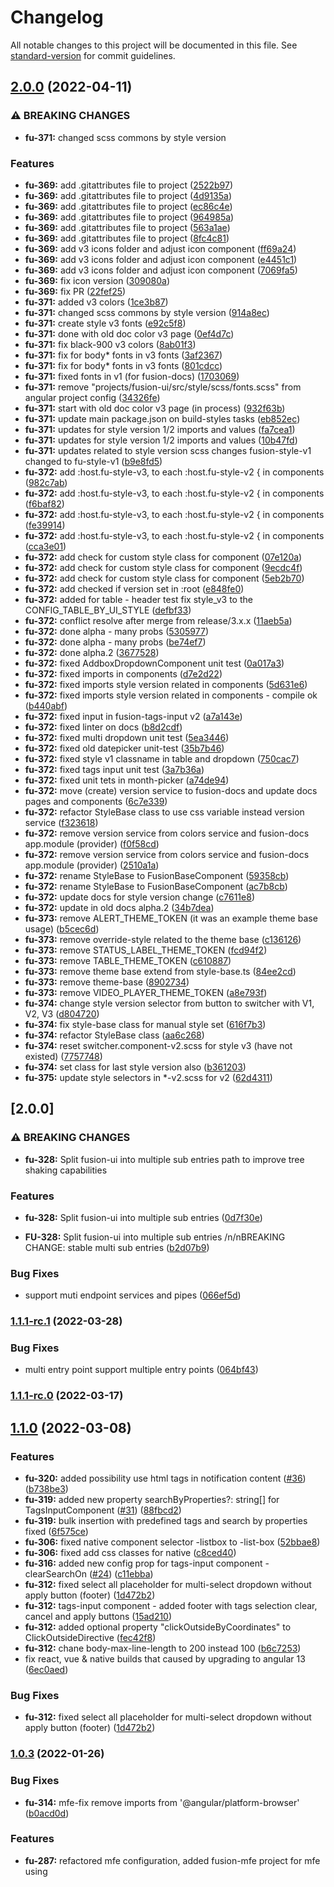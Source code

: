 # Changelog

All notable changes to this project will be documented in this file. See [standard-version](https://github.com/conventional-changelog/standard-version) for commit guidelines.

## [2.0.0](https://github.com/ironSource/fusion-ui/compare/v2.0.0-rc.2...v2.0.0) (2022-04-11)


### ⚠ BREAKING CHANGES

* **fu-371:** changed scss commons by style version

### Features

* **fu-369:** add .gitattributes file to project ([2522b97](https://github.com/ironSource/fusion-ui/commit/2522b974cb010cd5b4ff868e3f66c5d136aa0c67))
* **fu-369:** add .gitattributes file to project ([4d9135a](https://github.com/ironSource/fusion-ui/commit/4d9135a1aec1263d6d61c737c1a2bd8d48672209))
* **fu-369:** add .gitattributes file to project ([ec86c4e](https://github.com/ironSource/fusion-ui/commit/ec86c4edb55dae3dbe02bdd8a2862755f04fe5e7))
* **fu-369:** add .gitattributes file to project ([964985a](https://github.com/ironSource/fusion-ui/commit/964985a4cf942ba089d2640418e4cc20b4b0b00e))
* **fu-369:** add .gitattributes file to project ([563a1ae](https://github.com/ironSource/fusion-ui/commit/563a1ae85fc7d45e7a85c2e63d501d838543c939))
* **fu-369:** add .gitattributes file to project ([8fc4c81](https://github.com/ironSource/fusion-ui/commit/8fc4c81899a66da3a27e425886fe6ef3b9004884))
* **fu-369:** add v3 icons folder and adjust icon component ([ff69a24](https://github.com/ironSource/fusion-ui/commit/ff69a24df60d38ce2815b670c19dbbc4102dbffe))
* **fu-369:** add v3 icons folder and adjust icon component ([e4451c1](https://github.com/ironSource/fusion-ui/commit/e4451c1a66c50c480bf6c46817a0ad077692f22f))
* **fu-369:** add v3 icons folder and adjust icon component ([7069fa5](https://github.com/ironSource/fusion-ui/commit/7069fa5cf67360e19ff05687fdaea00724a9140e))
* **fu-369:** fix icon version ([309080a](https://github.com/ironSource/fusion-ui/commit/309080a43f6da14f301dadea721c8034b79a669a))
* **fu-369:** fix PR ([22fef25](https://github.com/ironSource/fusion-ui/commit/22fef25944c6999169d2ca7a1e55d73dbfff42c6))
* **fu-371:** added v3 colors ([1ce3b87](https://github.com/ironSource/fusion-ui/commit/1ce3b87ea5f04b61b1ff3fcf0d3f47a483b42af3))
* **fu-371:** changed scss commons by style version ([914a8ec](https://github.com/ironSource/fusion-ui/commit/914a8ecb19ac7ee5103fa07236be3cfbbd92813d))
* **fu-371:** create style v3 fonts ([e92c5f8](https://github.com/ironSource/fusion-ui/commit/e92c5f8f5d73a581ad9aca2a210c1391c52ac4f8))
* **fu-371:** done with old doc color v3 page ([0ef4d7c](https://github.com/ironSource/fusion-ui/commit/0ef4d7cead7ae7476a7cb79751e9d395aecda7ef))
* **fu-371:** fix black-900 v3 colors ([8ab01f3](https://github.com/ironSource/fusion-ui/commit/8ab01f3fcdee445afcc0a3e925cf5abc3ec1151c))
* **fu-371:** fix for body* fonts in v3 fonts ([3af2367](https://github.com/ironSource/fusion-ui/commit/3af2367c6fed20dc8120cc97c7bc93c8047000ab))
* **fu-371:** fix for body* fonts in v3 fonts ([801cdcc](https://github.com/ironSource/fusion-ui/commit/801cdcc3aff4f8db9a34b12f62d10d152a6f9475))
* **fu-371:** fixed fonts in v1 (for fusion-docs) ([1703069](https://github.com/ironSource/fusion-ui/commit/17030698b9787c179905fc5129aee13f5e426cf9))
* **fu-371:** remove "projects/fusion-ui/src/style/scss/fonts.scss" from angular project config ([34326fe](https://github.com/ironSource/fusion-ui/commit/34326fe474dbc251ad80b3660b9c78a79533f29c))
* **fu-371:** start with old doc color v3 page (in process) ([932f63b](https://github.com/ironSource/fusion-ui/commit/932f63b6de4885fe7645152a11da23f89f0f819d))
* **fu-371:** update main package.json on build-styles tasks ([eb852ec](https://github.com/ironSource/fusion-ui/commit/eb852ec12d8aa4ec2b12270626dad4bc0b2b3fc1))
* **fu-371:** updates for style version 1/2 imports and values ([fa7cea1](https://github.com/ironSource/fusion-ui/commit/fa7cea15b8c022388a61edf11a3c57b654b7f3a8))
* **fu-371:** updates for style version 1/2 imports and values ([10b47fd](https://github.com/ironSource/fusion-ui/commit/10b47fd3d11adb8702048f382f9f0635bcf7f6dd))
* **fu-371:** updates related to style version scss changes fusion-style-v1 changed to fu-style-v1 ([b9e8fd5](https://github.com/ironSource/fusion-ui/commit/b9e8fd59093b16c42f4185f0d501fa9225f40470))
* **fu-372:** add :host.fu-style-v3, to each :host.fu-style-v2 { in components ([982c7ab](https://github.com/ironSource/fusion-ui/commit/982c7ab926b648c552c023a35ee8884d1522766f))
* **fu-372:** add :host.fu-style-v3, to each :host.fu-style-v2 { in components ([f6baf82](https://github.com/ironSource/fusion-ui/commit/f6baf82d66700b79fb70bad3d0187877160c3bf0))
* **fu-372:** add :host.fu-style-v3, to each :host.fu-style-v2 { in components ([fe39914](https://github.com/ironSource/fusion-ui/commit/fe399149e4dac224e513d7996883ad4620171a31))
* **fu-372:** add :host.fu-style-v3, to each :host.fu-style-v2 { in components ([cca3e01](https://github.com/ironSource/fusion-ui/commit/cca3e01020148a44ec7f4f1d74b9d4f329bb93bf))
* **fu-372:** add check for custom style class for component ([07e120a](https://github.com/ironSource/fusion-ui/commit/07e120ab1196f503bc27de436b1c5712b9847583))
* **fu-372:** add check for custom style class for component ([9ecdc4f](https://github.com/ironSource/fusion-ui/commit/9ecdc4ff1776f0137d8f708989dada5f747084d4))
* **fu-372:** add check for custom style class for component ([5eb2b70](https://github.com/ironSource/fusion-ui/commit/5eb2b70ad2129f4225a279cb9f2a90443a2ad08c))
* **fu-372:** add checked if version set in :root ([e848fe0](https://github.com/ironSource/fusion-ui/commit/e848fe03c73808a240f9adc50557360f2a67ee09))
* **fu-372:** added for table - header test fix style_v3 to the CONFIG_TABLE_BY_UI_STYLE ([defbf33](https://github.com/ironSource/fusion-ui/commit/defbf336c3ce8b1c6e2f30f9d931993d60b71a01))
* **fu-372:** conflict resolve after merge from release/3.x.x ([11aeb5a](https://github.com/ironSource/fusion-ui/commit/11aeb5a33a1ba7e44bf4b63ef88256871c505ac0))
* **fu-372:** done alpha - many probs ([5305977](https://github.com/ironSource/fusion-ui/commit/53059777a60cbf1ed043e25fec2c311cd8bff2ed))
* **fu-372:** done alpha - many probs ([be74ef7](https://github.com/ironSource/fusion-ui/commit/be74ef759e0d7b8907b89060a01466cd27c280b9))
* **fu-372:** done alpha.2 ([3677528](https://github.com/ironSource/fusion-ui/commit/36775280e33910f6939821696efa7b776360e0e3))
* **fu-372:** fixed AddboxDropdownComponent unit test ([0a017a3](https://github.com/ironSource/fusion-ui/commit/0a017a38ab6c8945895f58db42686a099fb74a49))
* **fu-372:** fixed imports in components ([d7e2d22](https://github.com/ironSource/fusion-ui/commit/d7e2d22f90e32dba52ac594bdbd6dadd619ab6da))
* **fu-372:** fixed imports style version related in components ([5d631e6](https://github.com/ironSource/fusion-ui/commit/5d631e6ce50210d29bc60b65e12e77b98f4dd13e))
* **fu-372:** fixed imports style version related in components - compile ok ([b440abf](https://github.com/ironSource/fusion-ui/commit/b440abf9472e7265a8b4e3f368f6c5d5f9f10c6b))
* **fu-372:** fixed input in fusion-tags-input v2 ([a7a143e](https://github.com/ironSource/fusion-ui/commit/a7a143e6d229f5739753f4b054343bddaa0a1fe2))
* **fu-372:** fixed linter on docs ([b8d2cdf](https://github.com/ironSource/fusion-ui/commit/b8d2cdf0bb44adf568098d2c574be34919f7a29e))
* **fu-372:** fixed multi dropdown unit test ([5ea3446](https://github.com/ironSource/fusion-ui/commit/5ea344622fa18b6c039a779f80aaf696de8405e3))
* **fu-372:** fixed old datepicker unit-test ([35b7b46](https://github.com/ironSource/fusion-ui/commit/35b7b46122809240a9560b357065ea74af11c1df))
* **fu-372:** fixed style v1 classname in table and dropdown ([750cac7](https://github.com/ironSource/fusion-ui/commit/750cac7fa06f9aefb400310f0f45631eecb77294))
* **fu-372:** fixed tags input unit test ([3a7b36a](https://github.com/ironSource/fusion-ui/commit/3a7b36aabc3540af471591fa12d9ea1bb56971e3))
* **fu-372:** fixed unit tets in month-picker ([a74de94](https://github.com/ironSource/fusion-ui/commit/a74de94e3646a146c65a909262f112750bb12cd2))
* **fu-372:** move (create) version service to fusion-docs and update docs pages and components ([6c7e339](https://github.com/ironSource/fusion-ui/commit/6c7e339387b2133591325ed7380bb4d4f8eaa115))
* **fu-372:** refactor StyleBase class to use css variable instead version service ([f323618](https://github.com/ironSource/fusion-ui/commit/f3236181eb4c4e8cb35f0527cc8f02cbcb7d4c22))
* **fu-372:** remove version service from colors service and fusion-docs app.module (provider) ([f0f58cd](https://github.com/ironSource/fusion-ui/commit/f0f58cd266251a1887e324c8e8ed7e1a98f77a2e))
* **fu-372:** remove version service from colors service and fusion-docs app.module (provider) ([2510a1a](https://github.com/ironSource/fusion-ui/commit/2510a1aa7a505057580db6035694427db3938268))
* **fu-372:** rename StyleBase to FusionBaseComponent ([59358cb](https://github.com/ironSource/fusion-ui/commit/59358cb35f5fd7ae403fe9c6368b7e8a6a710027))
* **fu-372:** rename StyleBase to FusionBaseComponent ([ac7b8cb](https://github.com/ironSource/fusion-ui/commit/ac7b8cbf5ca8d1e4f7326991b4e8a91542f54c85))
* **fu-372:** update docs for style version change ([c7611e8](https://github.com/ironSource/fusion-ui/commit/c7611e8de977023697fc2be8f9ea21a031e470f2))
* **fu-372:** update in old docs alpha.2 ([34b7dea](https://github.com/ironSource/fusion-ui/commit/34b7deaa2ba79308c37eaabdc7982396eb639b84))
* **fu-373:** remove ALERT_THEME_TOKEN (it was an example theme base usage) ([b5cec6d](https://github.com/ironSource/fusion-ui/commit/b5cec6dc7d023cf11035956d834b0d70c3f2c922))
* **fu-373:** remove override-style related to the theme base ([c136126](https://github.com/ironSource/fusion-ui/commit/c136126fab8e6221f25cc01ab08c2c0efe1c9d33))
* **fu-373:** remove STATUS_LABEL_THEME_TOKEN ([fcd94f2](https://github.com/ironSource/fusion-ui/commit/fcd94f2b63069eac5cda00eb8500b95c8261af9c))
* **fu-373:** remove TABLE_THEME_TOKEN ([c610887](https://github.com/ironSource/fusion-ui/commit/c6108870ef467e5ef20c77f55e44a6aba69890f5))
* **fu-373:** remove theme base extend from style-base.ts ([84ee2cd](https://github.com/ironSource/fusion-ui/commit/84ee2cde53dd58f4321115113f706ccb28b77dff))
* **fu-373:** remove theme-base ([8902734](https://github.com/ironSource/fusion-ui/commit/8902734987c4680988fab704f10277af0acc0b1d))
* **fu-373:** remove VIDEO_PLAYER_THEME_TOKEN ([a8e793f](https://github.com/ironSource/fusion-ui/commit/a8e793fa9efbbbdeda8bf9bb44af90cf8c85701e))
* **fu-374:** change style version selector from button to switcher with V1, V2, V3 ([d804720](https://github.com/ironSource/fusion-ui/commit/d804720897d34818b223ed8f3167aa1c7bdbd940))
* **fu-374:** fix style-base class for manual style set ([616f7b3](https://github.com/ironSource/fusion-ui/commit/616f7b3347bd086f49e20afaaee7cd045adcc8ba))
* **fu-374:** refactor StyleBase class ([aa6c268](https://github.com/ironSource/fusion-ui/commit/aa6c2680f4af42b9f6ccc2a17997ab45030508b6))
* **fu-374:** reset switcher.component-v2.scss for style v3 (have not existed) ([7757748](https://github.com/ironSource/fusion-ui/commit/7757748a70580e7bbd707b127d50a2926ecbcec9))
* **fu-374:** set class for last style version also ([b361203](https://github.com/ironSource/fusion-ui/commit/b3612031fc83cd7a9a60783f871d237072730a7e))
* **fu-375:** update style selectors in *-v2.scss for v2 ([62d4311](https://github.com/ironSource/fusion-ui/commit/62d431199a42eac6f419ef06f56b432996a07d7b))

## [2.0.0]

### ⚠ BREAKING CHANGES

* **fu-328:** Split fusion-ui into multiple sub entries path to improve tree shaking capabilities

### Features

* **fu-328:** Split fusion-ui into multiple sub entries ([0d7f30e](https://github.com/ironSource/fusion-ui/commit/0d7f30e5f61cde8501a1da0e5330ac1abf07b7e8))

* **FU-328:** Split fusion-ui into multiple sub entries /n/nBREAKING CHANGE: stable multi sub entries ([b2d07b9](https://github.com/ironSource/fusion-ui/commit/b2d07b9c2f7a8cd1d495177da0c2f8aad867680f))


### Bug Fixes

* support muti endpoint  services and pipes ([066ef5d](https://github.com/ironSource/fusion-ui/commit/066ef5da9b023214483860a261a08a36d1295f30))

### [1.1.1-rc.1](https://github.com/ironSource/fusion-ui/compare/v1.1.1-rc.0...v1.1.1-rc.1) (2022-03-28)


### Bug Fixes

* multi entry point  support multiple entry points ([064bf43](https://github.com/ironSource/fusion-ui/commit/064bf43570ca42c5535a6e625bfb61ec41eb9c16))

### [1.1.1-rc.0](https://github.com/ironSource/fusion-ui/compare/v1.0.0...v1.1.1-rc.0) (2022-03-17)

## [1.1.0](https://github.com/ironSource/fusion-ui/compare/v1.1.0-rc.24...v1.1.0) (2022-03-08)

### Features

* **fu-320:** added possibility use html tags in notification content ([#36](https://github.com/ironSource/fusion-ui/issues/36)) ([b738be3](https://github.com/ironSource/fusion-ui/commit/b738be3bee3a11b3e5d5d67704367235e6c11116))
* **fu-319:** added new property searchByProperties?: string[] for TagsInputComponent ([#31](https://github.com/ironSource/fusion-ui/issues/31)) ([88fbcd2](https://github.com/ironSource/fusion-ui/commit/88fbcd216e6683b95b11d3101ce96bc6abd8717b))
* **fu-319:** bulk insertion with predefined tags and search by properties fixed ([6f575ce](https://github.com/ironSource/fusion-ui/commit/6f575ced317bf393ee61883270b59751250c3bd8))
* **fu-306:** fixed native component selector -listbox to -list-box ([52bbae8](https://github.com/ironSource/fusion-ui/commit/52bbae80904282df83f2abb8c3a19ae6970f911c))
* **fu-306:** fixed add css classes for native ([c8ced40](https://github.com/ironSource/fusion-ui/commit/c8ced4052671693ab1af3f60ed15179dd55690d6))
* **fu-316:** added new config prop for tags-input component - clearSearchOn ([#24](https://github.com/ironSource/fusion-ui/issues/24)) ([c11ebba](https://github.com/ironSource/fusion-ui/commit/c11ebbacae24dc19cd758f8a6b8810810c466236))
* **fu-312:** fixed select all placeholder for multi-select dropdown without apply button (footer) ([1d472b2](https://github.com/ironSource/fusion-ui/commit/1d472b2153945d82445d66d3128fef6acaeda67f))
* **fu-312:** tags-input component - added footer with tags selection clear, cancel and apply buttons ([15ad210](https://github.com/ironSource/fusion-ui/commit/15ad210ccdd4679b8aca86ee81550310417275fe))
* **fu-312:** added optional property "clickOutsideByCoordinates" to ClickOutsideDirective ([fec42f8](https://github.com/ironSource/fusion-ui/commit/fec42f8dcb0a07d7d504cf4cbdabc8f2b0a9b722))
* **fu-312:** chane body-max-line-length to 200 instead 100 ([b6c7253](https://github.com/ironSource/fusion-ui/commit/b6c7253c0d4540db9ef452d49710f01ca9242d2e))
* fix react, vue & native builds that caused by upgrading to angular 13 ([6ec0aed](https://github.com/ironSource/fusion-ui/commit/6ec0aedd501f572da5807feba517a1deee64524e))

### Bug Fixes

* **fu-312:** fixed select all placeholder for multi-select dropdown without apply button (footer) ([1d472b2](https://github.com/ironSource/fusion-ui/commit/1d472b2153945d82445d66d3128fef6acaeda67f))


### [1.0.3](https://github.com/ironSource/fusion-ui/compare/v1.0.3-rc.7...v1.0.3) (2022-01-26)

### Bug Fixes

* **fu-314:** mfe-fix remove imports from '@angular/platform-browser' ([b0acd0d](https://github.com/ironSource/fusion-ui/commit/b0acd0d25f1c093f95c2aef5088eaae6583eea5c))

### Features

* **fu-287:** refactored mfe configuration, added fusion-mfe project for mfe using
